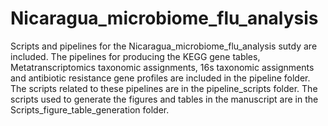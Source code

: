 # Nicaragua_microbiome_flu_analysis

Scripts and pipelines for the Nicaragua_microbiome_flu_analysis sutdy are included. The pipelines for producing the KEGG gene tables, Metatranscriptomics taxonomic assignments, 16s taxonomic assignments and antibiotic resistance gene profiles are included in the pipeline folder. The scripts related to these pipelines are in the pipeline_scripts folder. The scripts used to generate the figures and tables in the manuscript are in the Scripts_figure_table_generation folder. 
